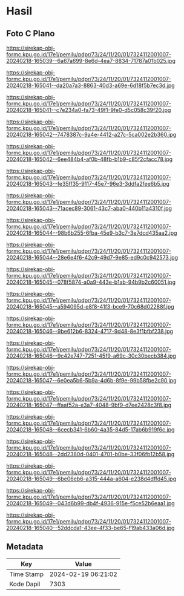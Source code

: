 # Hasil

## Foto C Plano

https://sirekap-obj-formc.kpu.go.id/17e1/pemilu/pdpr/73/24/11/20/01/7324112001007-20240218-165039--6a67a699-8e6d-4ea7-8834-71787a01b025.jpg

https://sirekap-obj-formc.kpu.go.id/17e1/pemilu/pdpr/73/24/11/20/01/7324112001007-20240218-165041--da20a7a3-8863-40d3-a69e-6d18f5b7ec3d.jpg

https://sirekap-obj-formc.kpu.go.id/17e1/pemilu/pdpr/73/24/11/20/01/7324112001007-20240218-165041--c7e234a0-fa73-49f1-9fe0-d5c058c39f20.jpg

https://sirekap-obj-formc.kpu.go.id/17e1/pemilu/pdpr/73/24/11/20/01/7324112001007-20240218-165042--7478387c-9a4e-4412-a27c-5ca002e2b360.jpg

https://sirekap-obj-formc.kpu.go.id/17e1/pemilu/pdpr/73/24/11/20/01/7324112001007-20240218-165042--6ee484b4-af0b-48fb-b1b9-c85f2cfacc78.jpg

https://sirekap-obj-formc.kpu.go.id/17e1/pemilu/pdpr/73/24/11/20/01/7324112001007-20240218-165043--fe35ff35-9117-45e7-96e3-3ddfa2fee6b5.jpg

https://sirekap-obj-formc.kpu.go.id/17e1/pemilu/pdpr/73/24/11/20/01/7324112001007-20240218-165043--71acec89-3061-43c7-aba0-440b11a4310f.jpg

https://sirekap-obj-formc.kpu.go.id/17e1/pemilu/pdpr/73/24/11/20/01/7324112001007-20240218-165044--98b6b255-6fba-45e9-b3c7-3e7dcd435aa2.jpg

https://sirekap-obj-formc.kpu.go.id/17e1/pemilu/pdpr/73/24/11/20/01/7324112001007-20240218-165044--28e6e4f6-42c9-49d7-9e85-ed9c0c942573.jpg

https://sirekap-obj-formc.kpu.go.id/17e1/pemilu/pdpr/73/24/11/20/01/7324112001007-20240218-165045--078f5874-a0a9-443e-b1ab-94b9b2c60051.jpg

https://sirekap-obj-formc.kpu.go.id/17e1/pemilu/pdpr/73/24/11/20/01/7324112001007-20240218-165045--a594095d-e8f8-41f3-bce9-70c68d02288f.jpg

https://sirekap-obj-formc.kpu.go.id/17e1/pemilu/pdpr/73/24/11/20/01/7324112001007-20240218-165046--9be612b6-8324-4717-9d48-8e3f1bfbf238.jpg

https://sirekap-obj-formc.kpu.go.id/17e1/pemilu/pdpr/73/24/11/20/01/7324112001007-20240218-165046--9c42e747-7251-45f9-a69c-30c30becb384.jpg

https://sirekap-obj-formc.kpu.go.id/17e1/pemilu/pdpr/73/24/11/20/01/7324112001007-20240218-165047--6e0ea5b6-5b9a-4d6b-8f9e-99b58fbe2c90.jpg

https://sirekap-obj-formc.kpu.go.id/17e1/pemilu/pdpr/73/24/11/20/01/7324112001007-20240218-165047--ffaaf52a-e3a7-4048-9bf9-d7ee2428c3f8.jpg

https://sirekap-obj-formc.kpu.go.id/17e1/pemilu/pdpr/73/24/11/20/01/7324112001007-20240218-165048--6cecb341-6b60-4a35-84d5-17ab6b919f6c.jpg

https://sirekap-obj-formc.kpu.go.id/17e1/pemilu/pdpr/73/24/11/20/01/7324112001007-20240218-165048--2dd2380d-0401-4701-b0be-33f06fb12b58.jpg

https://sirekap-obj-formc.kpu.go.id/17e1/pemilu/pdpr/73/24/11/20/01/7324112001007-20240218-165049--6be06eb6-a315-444a-a604-e238d4dffd45.jpg

https://sirekap-obj-formc.kpu.go.id/17e1/pemilu/pdpr/73/24/11/20/01/7324112001007-20240218-165049--043d6b99-db4f-4936-915e-f5ce52b6eaa1.jpg

https://sirekap-obj-formc.kpu.go.id/17e1/pemilu/pdpr/73/24/11/20/01/7324112001007-20240218-165040--52ddcda1-43ee-4f33-be65-f19ab433a06d.jpg


## Metadata

| Key        | Value               |
| ---------- | ------------------- |
| Time Stamp | 2024-02-19 06:21:02 |
| Kode Dapil | 7303                |



